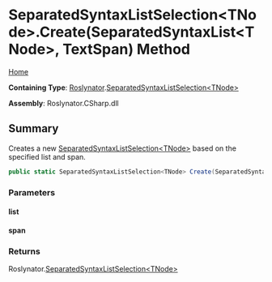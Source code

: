 <a name="_Top"></a>

# SeparatedSyntaxListSelection\<TNode>\.Create\(SeparatedSyntaxList\<TNode>, TextSpan\) Method

[Home](../../../README.md#_Top)

**Containing Type**: [Roslynator](../../README.md#_Top)\.[SeparatedSyntaxListSelection\<TNode>](../README.md#_Top)

**Assembly**: Roslynator\.CSharp\.dll

## Summary

Creates a new [SeparatedSyntaxListSelection\<TNode>](../README.md#_Top) based on the specified list and span\.

```csharp
public static SeparatedSyntaxListSelection<TNode> Create(SeparatedSyntaxList<TNode> list, TextSpan span)
```

### Parameters

#### list

#### span

### Returns

Roslynator\.[SeparatedSyntaxListSelection\<TNode>](../README.md#_Top)

